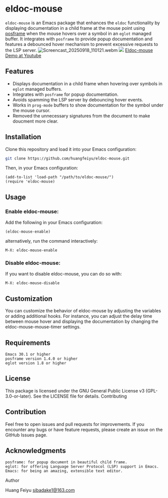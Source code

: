 # eldoc-mouse

`eldoc-mouse` is an Emacs package that enhances the `eldoc` functionality by displaying documentation in a child frame at the mouse point using [posframe](https://github.com/tumashu/posframe) when the mouse hovers over a symbol in an `eglot` managed buffer. It integrates with `posframe` to provide popup documentation and features a debounced hover mechanism to prevent excessive requests to the LSP server.
![Screencast_20250918_110121.webm](https://github.com/user-attachments/assets/6bb80bee-dc2b-4d36-b8a4-4d416e0a6100)
![](https://github.com/user-attachments/assets/e2d32b35-7da0-4bfc-8043-c3cdc6d530a1)
[Eldoc-mouse Demo at Youtube](https://youtu.be/aGsheHu7Esw)


## Features
- Displays documentation in a child frame when hovering over symbols in `eglot` managed buffers.
- Integrates with `posframe` for popup documentation.
- Avoids spamming the LSP server by debouncing hover events.
- Works in `prog-mode` buffers to show documentation for the symbol under the mouse cursor.
- Removed the unnecessary signatures from the document to make doucment more clear.

## Installation

Clone this repository and load it into your Emacs configuration:

```sh
git clone https://github.com/huangfeiyu/eldoc-mouse.git
```
Then, in your Emacs configuration:

``` elisp
(add-to-list 'load-path "/path/to/eldoc-mouse/")
(require 'eldoc-mouse)
```

## Usage
### Enable eldoc-mouse:
Add the following in your Emacs configuration:
```
(eldoc-mouse-enable)
```
alternatively, run the command interactively:
```
M-X: eldoc-mouse-enable
```
### Disable eldoc-mouse:
If you want to disable eldoc-mouse, you can do so with:
```
M-X: eldoc-mouse-disable
```
## Customization

You can customize the behavior of eldoc-mouse by adjusting the variables or adding additional hooks. For instance, you can adjust the delay time between mouse hover and displaying the documentation by changing the eldoc-mouse-mouse-timer settings.
## Requirements

    Emacs 30.1 or higher
    posframe version 1.4.0 or higher
    eglot version 1.8 or higher

## License

This package is licensed under the GNU General Public License v3 (GPL-3.0-or-later). See the LICENSE file for details.
Contributing

## Contribution
Feel free to open issues and pull requests for improvements. If you encounter any bugs or have feature requests, please create an issue on the GitHub Issues page.
## Acknowledgments

    posframe: for popup document in beautiful child frame. 
    eglot: for offering Language Server Protocol (LSP) support in Emacs.
    Emacs: for being an amazing, extensible text editor.

Author

Huang Feiyu sibadake1@163.com
